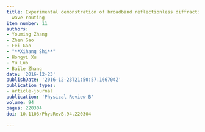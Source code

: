 ```yaml
---
title: Experimental demonstration of broadband reflectionless diffraction-free electromagnetic
  wave routing
item_number: 11
authors:
- Youming Zhang
- Zhen Gao
- Fei Gao
- "**Xihang Shi**"
- Hongyi Xu
- Yu Luo
- Baile Zhang
date: '2016-12-23'
publishDate: '2016-12-23T21:50:57.166704Z'
publication_types:
- article-journal
publication: 'Physical Review B'
volume: 94
pages: 220304 
doi: 10.1103/PhysRevB.94.220304

---
```


